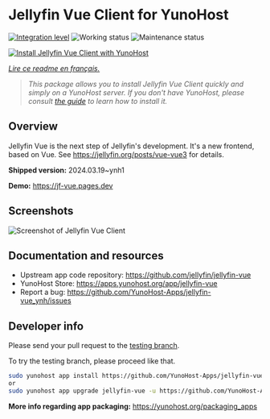 <!--
N.B.: This README was automatically generated by https://github.com/YunoHost/apps/tree/master/tools/readme_generator
It shall NOT be edited by hand.
-->

# Jellyfin Vue Client for YunoHost

[![Integration level](https://dash.yunohost.org/integration/jellyfin-vue.svg)](https://dash.yunohost.org/appci/app/jellyfin-vue) ![Working status](https://ci-apps.yunohost.org/ci/badges/jellyfin-vue.status.svg) ![Maintenance status](https://ci-apps.yunohost.org/ci/badges/jellyfin-vue.maintain.svg)

[![Install Jellyfin Vue Client with YunoHost](https://install-app.yunohost.org/install-with-yunohost.svg)](https://install-app.yunohost.org/?app=jellyfin-vue)

*[Lire ce readme en français.](./README_fr.md)*

> *This package allows you to install Jellyfin Vue Client quickly and simply on a YunoHost server.
If you don't have YunoHost, please consult [the guide](https://yunohost.org/#/install) to learn how to install it.*

## Overview

Jellyfin Vue is the next step of Jellyfin's development. It's a new frontend, based on Vue. See https://jellyfin.org/posts/vue-vue3 for details.

**Shipped version:** 2024.03.19~ynh1

**Demo:** <https://jf-vue.pages.dev>

## Screenshots

![Screenshot of Jellyfin Vue Client](./doc/screenshots/jellyfin-vue-homepage-2023-04.jpg)

## Documentation and resources

- Upstream app code repository: <https://github.com/jellyfin/jellyfin-vue>
- YunoHost Store: <https://apps.yunohost.org/app/jellyfin-vue>
- Report a bug: <https://github.com/YunoHost-Apps/jellyfin-vue_ynh/issues>

## Developer info

Please send your pull request to the [testing branch](https://github.com/YunoHost-Apps/jellyfin-vue_ynh/tree/testing).

To try the testing branch, please proceed like that.

```bash
sudo yunohost app install https://github.com/YunoHost-Apps/jellyfin-vue_ynh/tree/testing --debug
or
sudo yunohost app upgrade jellyfin-vue -u https://github.com/YunoHost-Apps/jellyfin-vue_ynh/tree/testing --debug
```

**More info regarding app packaging:** <https://yunohost.org/packaging_apps>
